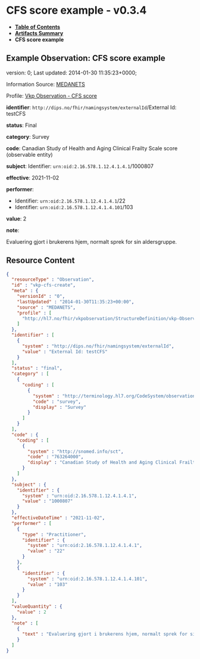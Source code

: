 # CFS score example - v0.3.4

* [**Table of Contents**](toc.md)
* [**Artifacts Summary**](artifacts.md)
* **CFS score example**

## Example Observation: CFS score example

version: 0; Last updated: 2014-01-30 11:35:23+0000; 

Information Source: [MEDANETS](https://simplifier.net/resolve?scope=hl7.fhir.no.basis@2.2.2&canonical=http://fhir.org/packages/hl7.fhir.no.basis/MEDANETS)

Profile: [Vkp Observation - CFS score](StructureDefinition-vkp-Observation-CFSscore.md)

**identifier**: `http://dips.no/fhir/namingsystem/externalId`/External Id: testCFS

**status**: Final

**category**: Survey

**code**: Canadian Study of Health and Aging Clinical Frailty Scale score (observable entity)

**subject**: Identifier: `urn:oid:2.16.578.1.12.4.1.4.1`/1000807

**effective**: 2021-11-02

**performer**: 

* Identifier: `urn:oid:2.16.578.1.12.4.1.4.1`/22
* Identifier: `urn:oid:2.16.578.1.12.4.1.4.101`/103

**value**: 2

**note**: 

> 

Evaluering gjort i brukerens hjem, normalt sprek for sin aldersgruppe.




## Resource Content

```json
{
  "resourceType" : "Observation",
  "id" : "vkp-cfs-create",
  "meta" : {
    "versionId" : "0",
    "lastUpdated" : "2014-01-30T11:35:23+00:00",
    "source" : "MEDANETS",
    "profile" : [
      "http://hl7.no/fhir/vkpobservation/StructureDefinition/vkp-Observation-CFSscore"
    ]
  },
  "identifier" : [
    {
      "system" : "http://dips.no/fhir/namingsystem/externalId",
      "value" : "External Id: testCFS"
    }
  ],
  "status" : "final",
  "category" : [
    {
      "coding" : [
        {
          "system" : "http://terminology.hl7.org/CodeSystem/observation-category",
          "code" : "survey",
          "display" : "Survey"
        }
      ]
    }
  ],
  "code" : {
    "coding" : [
      {
        "system" : "http://snomed.info/sct",
        "code" : "763264000",
        "display" : "Canadian Study of Health and Aging Clinical Frailty Scale score (observable entity)"
      }
    ]
  },
  "subject" : {
    "identifier" : {
      "system" : "urn:oid:2.16.578.1.12.4.1.4.1",
      "value" : "1000807"
    }
  },
  "effectiveDateTime" : "2021-11-02",
  "performer" : [
    {
      "type" : "Practitioner",
      "identifier" : {
        "system" : "urn:oid:2.16.578.1.12.4.1.4.1",
        "value" : "22"
      }
    },
    {
      "identifier" : {
        "system" : "urn:oid:2.16.578.1.12.4.1.4.101",
        "value" : "103"
      }
    }
  ],
  "valueQuantity" : {
    "value" : 2
  },
  "note" : [
    {
      "text" : "Evaluering gjort i brukerens hjem, normalt sprek for sin aldersgruppe."
    }
  ]
}

```
